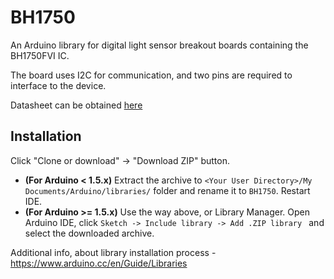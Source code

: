 BH1750
==========

An Arduino library for digital light sensor breakout boards containing the BH1750FVI IC.

The board uses I2C for communication, and two pins are required to interface to the device.

Datasheet can be obtained [here](http://rohmfs.rohm.com/en/products/databook/datasheet/ic/sensor/light/bh1750fvi-e.pdf)

## Installation
Click "Clone or download" -> "Download ZIP" button.

 - **(For Arduino < 1.5.x)** Extract the archive to ``<Your User Directory>/My Documents/Arduino/libraries/`` folder and rename it to `BH1750`. Restart IDE.
 - **(For Arduino >= 1.5.x)** Use the way above, or Library Manager. Open Arduino IDE, click `Sketch -> Include library -> Add .ZIP library ` and select the downloaded archive.

Additional info, about library installation process - https://www.arduino.cc/en/Guide/Libraries
